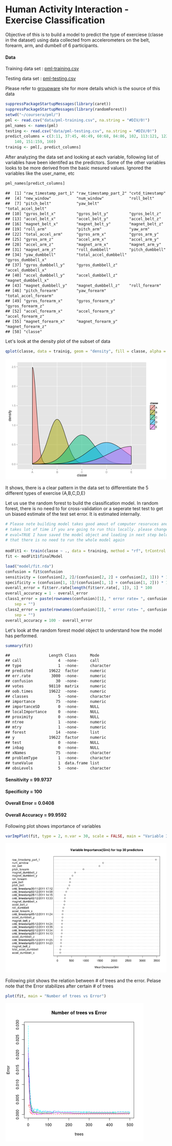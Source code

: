 Human Activity Interaction - Exercise Classification
========================================================
Objective of this is to build a model to predict the type of exerciese (classe in the dataset) using data collected from accelerometers on the belt, forearm, arm, and dumbell of 6 participants.

#### Data

Training data set : <a href="https://d396qusza40orc.cloudfront.net/predmachlearn/pml-training.csv">pml-training.csv</a>

Testing data set : <a href="https://d396qusza40orc.cloudfront.net/predmachlearn/pml-testing.csv">pml-testing.csv</a>

Please refer to  <a href="http://groupware.les.inf.puc-rio.br/har">groupware</a> site for more details which is the source of this data



```r
suppressPackageStartupMessages(library(caret))
suppressPackageStartupMessages(library(randomForest))
setwd("~/coursera/pml/")
pml <- read.csv("data/pml-training.csv", na.string = "#DIV/0!")
pml_names <- names(pml)
testing <- read.csv("data/pml-testing.csv", na.string = "#DIV/0!")
predict_columns = c(3:11, 37:45, 46:49, 60:68, 84:86, 102, 113:121, 122:124, 
    140, 151:159, 160)
trainig <- pml[, predict_columns]
```


After analyzing the data set and looking at each variable, following list of variables have been identifed as the predictors. Some of the other variables looks to be more derived from the basic mesured values. Ignored the variables like the user_name, etc


```r
pml_names[predict_columns]
```

```
##  [1] "raw_timestamp_part_1" "raw_timestamp_part_2" "cvtd_timestamp"      
##  [4] "new_window"           "num_window"           "roll_belt"           
##  [7] "pitch_belt"           "yaw_belt"             "total_accel_belt"    
## [10] "gyros_belt_x"         "gyros_belt_y"         "gyros_belt_z"        
## [13] "accel_belt_x"         "accel_belt_y"         "accel_belt_z"        
## [16] "magnet_belt_x"        "magnet_belt_y"        "magnet_belt_z"       
## [19] "roll_arm"             "pitch_arm"            "yaw_arm"             
## [22] "total_accel_arm"      "gyros_arm_x"          "gyros_arm_y"         
## [25] "gyros_arm_z"          "accel_arm_x"          "accel_arm_y"         
## [28] "accel_arm_z"          "magnet_arm_x"         "magnet_arm_y"        
## [31] "magnet_arm_z"         "roll_dumbbell"        "pitch_dumbbell"      
## [34] "yaw_dumbbell"         "total_accel_dumbbell" "gyros_dumbbell_x"    
## [37] "gyros_dumbbell_y"     "gyros_dumbbell_z"     "accel_dumbbell_x"    
## [40] "accel_dumbbell_y"     "accel_dumbbell_z"     "magnet_dumbbell_x"   
## [43] "magnet_dumbbell_y"    "magnet_dumbbell_z"    "roll_forearm"        
## [46] "pitch_forearm"        "yaw_forearm"          "total_accel_forearm" 
## [49] "gyros_forearm_x"      "gyros_forearm_y"      "gyros_forearm_z"     
## [52] "accel_forearm_x"      "accel_forearm_y"      "accel_forearm_z"     
## [55] "magnet_forearm_x"     "magnet_forearm_y"     "magnet_forearm_z"    
## [58] "classe"
```


Let's look at the density plot of the subset of data


```r
qplot(classe, data = trainig, geom = "density", fill = classe, alpha = I(0.5))
```

![plot of chunk unnamed-chunk-3](figure/unnamed-chunk-3.png) 


It shows, there is a clear pattern in the data set to differentiate the 5 different types of exercise (A,B,C,D,E)

Let us use the random forest to build the classification model. In random forest, there is no need to for cross-validation or a seperate test test to get un biased estimate of the test set error. It is estimated internally.


```r
# Please note building model takes good amout of computer resoruces and
# takes lot of time if you are going to run this locally. please change
# eval=TRUE I have saved the model object and loading in next step below so
# that there is no need to run the whole model again

modFit1 <- train(classe ~ ., data = training, method = "rf", trControl = trainControl(method = "oob"))
fit <- modFit1$finalModel
```




```r
load("model/fit.rda")
confusion = fit$confusion
sensitivity = (confusion[2, 2]/(confusion[2, 2] + confusion[2, 1])) * 100
specificity = (confusion[1, 1]/(confusion[1, 1] + confusion[1, 2])) * 100
overall_error = fit$err.rate[length(fit$err.rate[, 1]), 1] * 100
overall_accuracy = 1 - overall_error
class1_error = paste(rownames(confusion)[1], " error rate= ", confusion[1, 3], 
    sep = "")
class2_error = paste(rownames(confusion)[2], " error rate= ", confusion[2, 3], 
    sep = "")
overall_accuracy = 100 - overall_error
```


Let's look at the random forest model object to understand how the model has performed.


```r
summary(fit)
```

```
##                 Length Class      Mode     
## call                4  -none-     call     
## type                1  -none-     character
## predicted       19622  factor     numeric  
## err.rate         3000  -none-     numeric  
## confusion          30  -none-     numeric  
## votes           98110  matrix     numeric  
## oob.times       19622  -none-     numeric  
## classes             5  -none-     character
## importance         75  -none-     numeric  
## importanceSD        0  -none-     NULL     
## localImportance     0  -none-     NULL     
## proximity           0  -none-     NULL     
## ntree               1  -none-     numeric  
## mtry                1  -none-     numeric  
## forest             14  -none-     list     
## y               19622  factor     numeric  
## test                0  -none-     NULL     
## inbag               0  -none-     NULL     
## xNames             75  -none-     character
## problemType         1  -none-     character
## tuneValue           1  data.frame list     
## obsLevels           5  -none-     character
```


#### Sensitivity = 99.9737
#### Specificity = 100

#### Overall Error = 0.0408
#### Overall Accuracy = 99.9592 

Following plot shows importance of variables


```r
varImpPlot(fit, type = 2, n.var = 30, scale = FALSE, main = "Variable Importance(Gini) for top 30 predictors")
```

![plot of chunk unnamed-chunk-7](figure/unnamed-chunk-7.png) 


Following plot shows the relation between # of trees and the error. Pelase note that the Error stabilizes after certain # of trees


```r
plot(fit, main = "Number of trees vs Error")
```

![plot of chunk unnamed-chunk-8](figure/unnamed-chunk-8.png) 

